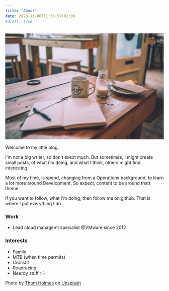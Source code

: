 ```yaml
---
title: "About"
date: 2020-11-06T11:56:57+01:00
#draft: true
---
```


![Header](thom-holmes-k-xKzowQRn8-unsplash.jpg)

Welcome to my little blog.

I'm not a big writer, so don't exect much. But sometimes, I might create small posts, of what i'm doing, and what I think, others might find interesting.

Most of my time, is spend, changing from a Operations background, to learn a lot more around Development. So expect, content to be around thatt theme.

If you want to follow, what I'm doing, then follow me on github. That is where I put everything I do.

### Work

- Lead cloud managemt specialist @VMware since 2012

### Interests

- Family
- MTB (when time permits)
- Crossfit
- Roadracing
- Neerdy stuff :-)

<span>Photo by <a href="https://unsplash.com/@thomholmes?utm_source=unsplash&amp;utm_medium=referral&amp;utm_content=creditCopyText">Thom Holmes</a> on <a href="https://unsplash.com/s/photos/about?utm_source=unsplash&amp;utm_medium=referral&amp;utm_content=creditCopyText">Unsplash</a></span>
